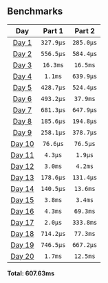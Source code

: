 <!--- benchmarking table --->
## Benchmarks

| Day | Part 1 | Part 2 |
| :---: | :---: | :---:  |
| [Day 1](./src/bin/01.rs) | `327.9µs` | `285.0µs` |
| [Day 2](./src/bin/02.rs) | `556.5µs` | `584.4µs` |
| [Day 3](./src/bin/03.rs) | `16.3ms` | `16.5ms` |
| [Day 4](./src/bin/04.rs) | `1.1ms` | `639.9µs` |
| [Day 5](./src/bin/05.rs) | `428.7µs` | `524.4µs` |
| [Day 6](./src/bin/06.rs) | `493.2µs` | `37.9ms` |
| [Day 7](./src/bin/07.rs) | `681.3µs` | `647.9µs` |
| [Day 8](./src/bin/08.rs) | `185.6µs` | `194.8µs` |
| [Day 9](./src/bin/09.rs) | `258.1µs` | `378.7µs` |
| [Day 10](./src/bin/10.rs) | `76.6µs` | `76.5µs` |
| [Day 11](./src/bin/11.rs) | `4.3µs` | `1.9µs` |
| [Day 12](./src/bin/12.rs) | `3.0ms` | `4.2ms` |
| [Day 13](./src/bin/13.rs) | `178.6µs` | `131.4µs` |
| [Day 14](./src/bin/14.rs) | `140.5µs` | `13.6ms` |
| [Day 15](./src/bin/15.rs) | `3.8ms` | `3.4ms` |
| [Day 16](./src/bin/16.rs) | `4.3ms` | `69.3ms` |
| [Day 17](./src/bin/17.rs) | `2.0µs` | `333.8ms` |
| [Day 18](./src/bin/18.rs) | `714.2µs` | `77.3ms` |
| [Day 19](./src/bin/19.rs) | `746.5µs` | `667.2µs` |
| [Day 20](./src/bin/20.rs) | `1.7ms` | `12.5ms` |

**Total: 607.63ms**
<!--- benchmarking table --->

